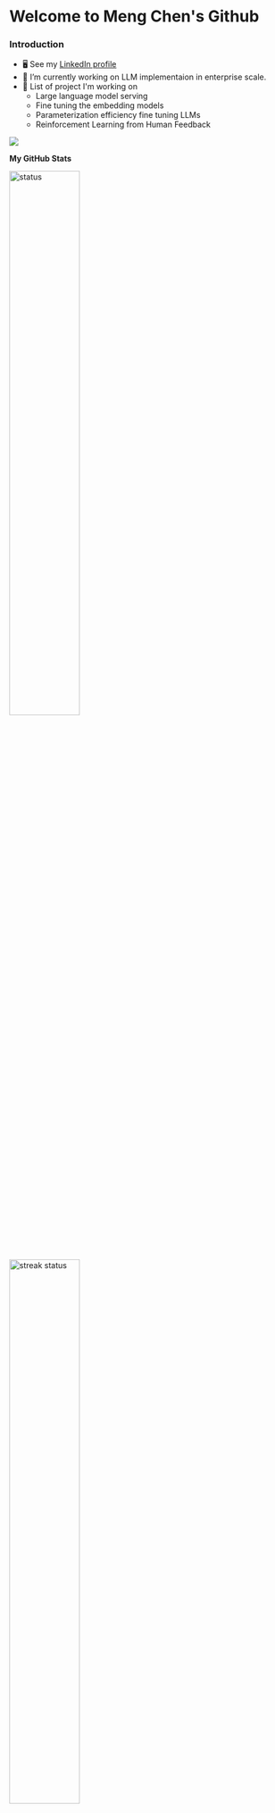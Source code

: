 # Welcome to Meng Chen's Github 

### Introduction

* 🖥️ See my [LinkedIn profile](https://www.linkedin.com/in/mlchen/)
* 🔭 I’m currently working on LLM implementaion in enterprise scale.
* 🧠 List of project I'm working on
  * Large language model serving
  * Fine tuning the embedding models
  * Parameterization efficiency fine tuning LLMs
  * Reinforcement Learning from Human Feedback
   

<a href="https://www.github.com/biomchen" target="_blank" rel="noreferrer"><img src="https://img.shields.io/github/followers/biomchen?logo=github&style=for-the-badge&color=3382ed&labelColor=1c1917" /></a>

<b>My GitHub Stats</b>
<div class="row">
  <div class="column">
    <img src="https://github-readme-stats.vercel.app/api?username=biomchen&show_icons=true&hide=&count_private=true&title_color=3382ed&text_color=ffffff&icon_color=facc15&bg_color=1c1917&hide_border=true&show_icons=true" alt="status" style="width:50%">
  </div>
  <div class="column">
    <img src="https://github-readme-streak-stats.herokuapp.com/?user=biomchen&stroke=ffffff&background=1c1917&ring=3382ed&fire=3382ed&currStreakNum=ffffff&currStreakLabel=3382ed&sideNums=ffffff&sideLabels=ffffff&dates=ffffff&hide_border=true" alt="streak status" style="width:50%">
  </div>
</div>

[![Meng's github activity graph](https://github-readme-activity-graph.vercel.app/graph?username=biomchen&theme=github)](https://github.com/biomchen/github-readme-activity-graph)

<a href="https://github.com/biomchen" align="left"><img src="https://github-readme-stats.vercel.app/api/top-langs/?username=biomchen&langs_count=10&title_color=3382ed&text_color=ffffff&icon_color=facc15&bg_color=1c1917&hide_border=true&locale=en&custom_title=Top%20%Languages" alt="Top Languages" /></a>
